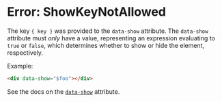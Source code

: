 # Error: ShowKeyNotAllowed

The key `{ key }` was provided to the `data-show` attribute. The `data-show` attribute must _only_ have a value, representing an expression evaluating to `true` or `false`, which determines whether to show or hide the element, respectively.

Example:

```html
<div data-show="$foo"></div>
```

See the docs on the [`data-show`](/reference/attribute_plugins#data-show) attribute.